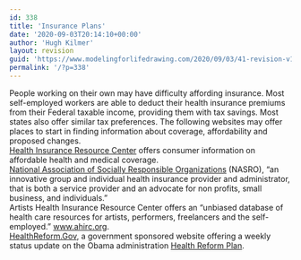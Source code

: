 ```yaml
---
id: 338
title: 'Insurance Plans'
date: '2020-09-03T20:14:10+00:00'
author: 'Hugh Kilmer'
layout: revision
guid: 'https://www.modelingforlifedrawing.com/2020/09/03/41-revision-v1/'
permalink: '/?p=338'
---
```


People working on their own may have difficulty affording insurance. Most self-employed workers are able to deduct their health insurance premiums from their Federal taxable income, providing them with tax savings. Most states also offer similar tax preferences. The following websites may offer places to start in finding information about coverage, affordability and proposed changes.  
[Health Insurance Resource Center](http://www.healthinsurance.org) offers consumer information on affordable health and medical coverage.  
[National Association of Socially Responsible Organizations](http://www.nasro-co-op.com) (NASRO), “an innovative group and individual health insurance provider and administrator, that is both a service provider and an advocate for non profits, small business, and individuals.”  
Artists Health Insurance Resource Center offers an “unbiased database of health care resources for artists, performers, freelancers and the self-employed.” www.ahirc.org.  
[HealthReform.Gov](http://HealthReform.Gov), a government sponsored website offering a weekly status update on the Obama administration [Health Reform Plan](http://www.healthreform.gov).